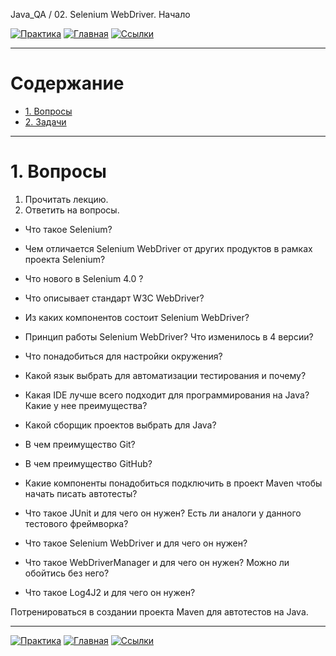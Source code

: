 Java_QA / 02. Selenium WebDriver. Начало

[![Практика](https://img.shields.io/badge/-Практика-aaffaa)](2.%20Практика.md)
[![Главная](https://img.shields.io/badge/-Главная-aaccee)](README.md)
[![Ссылки](https://img.shields.io/badge/-Ссылки-ffee99)](4.%20Ссылки.md)

***

# Содержание

* [1. Вопросы](#1-вопросы)
* [2. Задачи](#2-задачи)

***

# 1. Вопросы

1. Прочитать лекцию.
2. Ответить на вопросы.

* Что такое Selenium? 
* Чем отличается Selenium WebDriver от других продуктов в рамках проекта Selenium?
* Что нового в Selenium 4.0 ?
* Что описывает стандарт W3C WebDriver?
* Из каких компонентов состоит Selenium WebDriver?
* Принцип работы Selenium WebDriver? Что изменилось в 4 версии?

* Что понадобиться для настройки окружения?
* Какой язык выбрать для автоматизации тестирования и почему?
* Какая IDE лучше всего подходит для программирования на Java? Какие у нее преимущества?
* Какой сборщик проектов выбрать для Java?
* В чем преимущество Git?
* В чем преимущество GitHub?

* Какие компоненты понадобиться подключить в проект Maven чтобы начать писать автотесты?
* Что такое JUnit и для чего он нужен? Есть ли аналоги у данного тестового фреймворка?
* Что такое Selenium WebDriver и для чего он нужен?
* Что такое WebDriverManager и для чего он нужен? Можно ли обойтись без него?
* Что такое Log4J2 и для чего он нужен?

Потренироваться в создании проекта Maven для автотестов на Java.

***

[![Практика](https://img.shields.io/badge/-Практика-aaffaa)](2.%20Практика.md)
[![Главная](https://img.shields.io/badge/-Главная-aaccee)](README.md)
[![Ссылки](https://img.shields.io/badge/-Ссылки-ffee99)](4.%20Ссылки.md)

